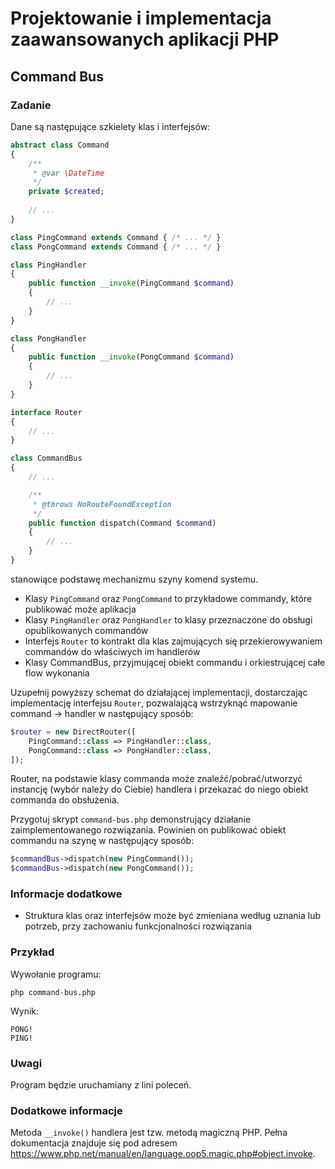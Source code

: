# Projektowanie i implementacja zaawansowanych aplikacji PHP

## Command Bus


### Zadanie

Dane są następujące szkielety klas i interfejsów:

```php
abstract class Command
{
    /**
     * @var \DateTime
     */
    private $created;
    
    // ...
}

class PingCommand extends Command { /* ... */ }
class PongCommand extends Command { /* ... */ }

class PingHandler
{
    public function __invoke(PingCommand $command)
    {
        // ...
    }
}

class PongHandler
{
    public function __invoke(PongCommand $command)
    {
        // ...
    }
}

interface Router
{
    // ...
}

class CommandBus
{
    // ...

    /**
     * @throws NoRouteFoundException
     */
    public function dispatch(Command $command)
    {
        // ...
    }
}
```

stanowiące podstawę mechanizmu szyny komend systemu. 

- Klasy `PingCommand` oraz `PongCommand` to przykładowe commandy, które publikować może aplikacja
- Klasy `PingHandler` oraz `PongHandler` to klasy przeznaczone do obsługi opublikowanych commandów
- Interfejs `Router` to kontrakt dla klas zajmujących się przekierowywaniem commandów do właściwych im handlerów
- Klasy CommandBus, przyjmującej obiekt commandu i orkiestrującej całe flow wykonania

Uzupełnij powyższy schemat do działającej implementacji, dostarczając implementację interfejsu `Router`, pozwalającą wstrzyknąć mapowanie command -> handler w następujący sposób:

```php
$router = new DirectRouter([
    PingCommand::class => PingHandler::class,
    PongCommand::class => PongHandler::class,
]);
```

Router, na podstawie klasy commanda może znaleźć/pobrać/utworzyć instancję (wybór należy do Ciebie) handlera i przekazać do niego obiekt commanda do obsłużenia.

Przygotuj skrypt `command-bus.php` demonstrujący działanie zaimplementowanego rozwiązania. Powinien on publikować obiekt commandu na szynę w następujący sposób:

```php
$commandBus->dispatch(new PingCommand());
$commandBus->dispatch(new PongCommand());
```

### Informacje dodatkowe

- Struktura klas oraz interfejsów może być zmieniana według uznania lub potrzeb, przy zachowaniu funkcjonalności rozwiązania


### Przykład

Wywołanie programu:

```
php command-bus.php
```

Wynik:

```
PONG!
PING!
```


### Uwagi

Program będzie uruchamiany z lini poleceń.


### Dodatkowe informacje

Metoda `__invoke()` handlera jest tzw. metodą magiczną PHP. Pełna dokumentacja znajduje się pod adresem https://www.php.net/manual/en/language.oop5.magic.php#object.invoke. 